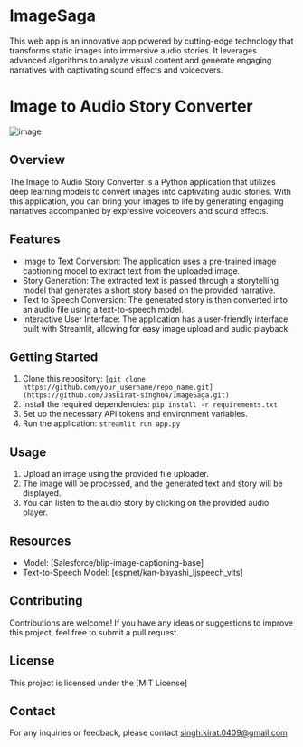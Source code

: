 # ImageSaga
This web app is an innovative app powered by cutting-edge technology that transforms static images into immersive audio stories. It leverages advanced algorithms to analyze visual content and generate engaging narratives with captivating sound effects and voiceovers.


# Image to Audio Story Converter

![image](https://github.com/Jaskirat-singh04/ImageSaga/assets/83869412/ed433c43-8417-4f9f-91dc-d5519f1a465a)


## Overview
The Image to Audio Story Converter is a Python application that utilizes deep learning models to convert images into captivating audio stories. With this application, you can bring your images to life by generating engaging narratives accompanied by expressive voiceovers and sound effects.

## Features
- Image to Text Conversion: The application uses a pre-trained image captioning model to extract text from the uploaded image.
- Story Generation: The extracted text is passed through a storytelling model that generates a short story based on the provided narrative.
- Text to Speech Conversion: The generated story is then converted into an audio file using a text-to-speech model.
- Interactive User Interface: The application has a user-friendly interface built with Streamlit, allowing for easy image upload and audio playback.

## Getting Started
1. Clone this repository: `[git clone https://github.com/your_username/repo_name.git](https://github.com/Jaskirat-singh04/ImageSaga.git)`
2. Install the required dependencies: `pip install -r requirements.txt`
3. Set up the necessary API tokens and environment variables.
4. Run the application: `streamlit run app.py`

## Usage
1. Upload an image using the provided file uploader.
2. The image will be processed, and the generated text and story will be displayed.
3. You can listen to the audio story by clicking on the provided audio player.

## Resources
- Model: [Salesforce/blip-image-captioning-base]
- Text-to-Speech Model: [espnet/kan-bayashi_ljspeech_vits]

## Contributing
Contributions are welcome! If you have any ideas or suggestions to improve this project, feel free to submit a pull request.

## License
This project is licensed under the [MIT License]

## Contact
For any inquiries or feedback, please contact singh.kirat.0409@gmail.com

